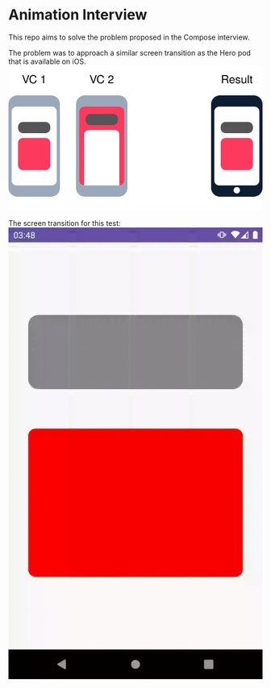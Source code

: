 # Animation Interview

This repo aims to solve the problem proposed in the Compose interview.

The problem was to approach a similar screen transition as the Hero pod that is available on iOS.
![Hero](sample/hero.svg)

The screen transition for this test:
![Transition](sample/sample.gif)
